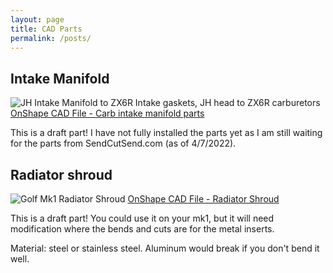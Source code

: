 ```yaml
---
layout: page
title: CAD Parts
permalink: /posts/
---
```


## Intake Manifold
![JH Intake Manifold to ZX6R](/assets/img/cad-intakezx6r.png)
Intake gaskets, JH head to ZX6R carburetors
[OnShape CAD File - Carb intake manifold parts](https://cad.onshape.com/documents/7a32fc010341001fefe680a2/w/5cf5bc94a9890883c066f328/e/a17692b2dd5bad247ca9204a)

This is a draft part! I have not fully installed the parts yet as I am still waiting for the parts from SendCutSend.com (as of 4/7/2022).


## Radiator shroud
![Golf Mk1 Radiator Shroud](/assets/img/cad-customshroud.png)
[OnShape CAD File - Radiator Shroud](https://cad.onshape.com/documents/682002d861facf527e377bb4/w/63eb79031a9097a44fba7f47/e/30b572027f0ff45235c5da2d)

This is a draft part! You could use it on your mk1, but it will need modification where the bends and cuts are for the metal inserts. 

Material: steel or stainless steel. Aluminum would break if you don't bend it well.